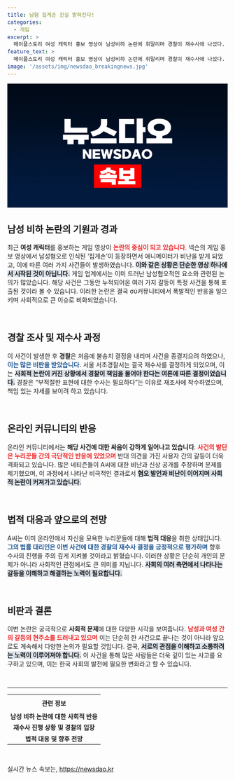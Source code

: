 ```yaml
---
title: 남혐 집게손 진실 밝혀진다!
categories:
  - 게임
excerpt: >
  메이플스토리 여성 캐릭터 홍보 영상이 남성비하 논란에 휘말리며 경찰이 재수사에 나섰다. 애니메이터 신상이 유출된 사건의 진실은 무엇일까? 누리꾼들의 반발과 함께 재조명되는 이 논란의 전말을 들어보자.
feature_text: >
  메이플스토리 여성 캐릭터 홍보 영상이 남성비하 논란에 휘말리며 경찰이 재수사에 나섰다. 애니메이터 신상이 유출된 사건의 진실은 무엇일까? 누리꾼들의 반발과 함께 재조명되는 이 논란의 전말을 들어보자.
image: '/assets/img/newsdao_breakingnews.jpg'
---
```


<p><img src="/assets/img/newsdao_breakingnews.jpg" alt="ontimetimes 속보" /></p>

<h2 data-ke-size="size26">남성 비하 논란의 기원과 경과</h2>

<p data-ke-size="size16">최근 <b>여성 캐릭터</b>를 홍보하는 게임 영상이 <b><span style="color: #ee2323;">논란의 중심이 되고 있습니다</span></b>. 넥슨의 게임 홍보 영상에서 남성혐오로 인식된 ‘집게손’이 등장하면서 애니메이터가 비난을 받게 되었고, 이에 따른 여러 가지 사건들이 발생하였습니다. <b><span style="background-color: #21538527;">이와 같은 상황은 단순한 영상 하나에서 시작된 것이 아닙니다.</span></b> 게임 업계에서는 이미 드러난 남성혐오적인 요소와 관련된 논의가 많았습니다. 해당 사건은 그동안 누적되어온 여러 가지 갈등이 특정 사건을 통해 표출된 것이라 볼 수 있습니다. 이러한 논란은 결국 σύ커뮤니티에서 폭발적인 반응을 일으키며 사회적으로 큰 이슈로 비화되었습니다.</p>

<p data-ke-size="size16">&nbsp;</p>

<h2 data-ke-size="size26">경찰 조사 및 재수사 과정</h2>

<p data-ke-size="size16">이 사건이 발생한 후 <b>경찰</b>은 처음에 불송치 결정을 내리며 사건을 종결지으려 하였으나, <b><span style="color: #1a5490;">이는 많은 비판을 받았습니다.</span></b> 서울 서초경찰서는 결국 재수사를 결정하게 되었으며, 이는 <b><span style="background-color: #21538527;">사회적 논란이 커진 상황에서 경찰이 책임을 물어야 한다는 여론에 따른 결정이었습니다.</span></b> 경찰은 “부적절한 표현에 대한 수사는 필요하다”는 이유로 재조사에 착수하였으며, 책임 있는 자세를 보이려 하고 있습니다.</p>

<p data-ke-size="size16">&nbsp;</p>

<h2 data-ke-size="size26">온라인 커뮤니티의 반응</h2>

<p data-ke-size="size16">온라인 커뮤니티에서는 <b>해당 사건에 대한 싸움이 강하게 일어나고 있습니다</b>. <b><span style="color: #ee2323;">사건의 발단은 누리꾼들 간의 극단적인 반응에 있었으며</span></b> 반대 의견을 가진 사용자 간의 갈등이 더욱 격화되고 있습니다. 많은 네티즌들이 A씨에 대한 비난과 신상 공개를 주장하며 문제를 제기했으며, 이 과정에서 나타난 비극적인 결과로서 <b><span style="background-color: #21538527;">혐오 발언과 비난이 이어지며 사회적 논란이 커져가고 있습니다.</span></b></p>

<p data-ke-size="size16">&nbsp;</p>

<h2 data-ke-size="size26">법적 대응과 앞으로의 전망</h2>

<p data-ke-size="size16">A씨는 이미 온라인에서 자신을 모욕한 누리꾼들에 대해 <b>법적 대응</b>을 취한 상태입니다. <b><span style="color: #1a5490;">그의 법률 대리인은 이번 사건에 대한 경찰의 재수사 결정을 긍정적으로 평가하며</span></b> 향후 수사의 진행을 주의 깊게 지켜볼 것이라고 밝혔습니다. 이러한 상황은 단순히 개인의 문제가 아니라 사회적인 관점에서도 큰 의미를 지닙니다. <b><span style="background-color: #21538527;">사회의 여러 측면에서 나타나는 갈등을 이해하고 해결하는 노력이 필요합니다.</span></b></p>

<p data-ke-size="size16">&nbsp;</p>

<h2 data-ke-size="size26">비판과 결론</h2>

<p data-ke-size="size16">이번 논란은 궁극적으로 <b>사회적 문제</b>에 대한 다양한 시각을 보여줍니다. <b><span style="color: #ee2323;">남성과 여성 간의 갈등의 현주소를 드러내고 있으며</span></b> 이는 단순히 한 사건으로 끝나는 것이 아니라 앞으로도 계속해서 다양한 논의가 필요할 것입니다. 결국, <b><span style="background-color: #21538527;">서로의 관점을 이해하고 소통하려는 노력이 이루어져야 합니다.</span></b> 이 사건을 통해 많은 사람들은 더욱 깊이 있는 사고를 요구하고 있으며, 이는 한국 사회의 발전에 필요한 변화라고 할 수 있습니다.</p>

<p data-ke-size="size16">&nbsp;</p>

<hr />

<table style="width: 100%; border-collapse: collapse;">
  <tr>
    <th style="text-align: center; height: 30px;"><b>관련 정보</b></th>
  </tr>
  <tr>
    <td style="text-align: center; height: 17px;"><b>남성 비하 논란에 대한 사회적 반응</b></td>
  </tr>
  <tr>
    <td style="text-align: center; height: 17px;"><b>재수사 진행 상황 및 경찰의 입장</b></td>
  </tr>
  <tr>
    <td style="text-align: center; height: 17px;"><b>법적 대응 및 향후 전망</b></td>
  </tr>
</table>

<p data-ke-size="size16">&nbsp;</p>
실시간 뉴스 속보는, <a href="https://newsdao.kr" rel="dofollow">https://newsdao.kr</a>


